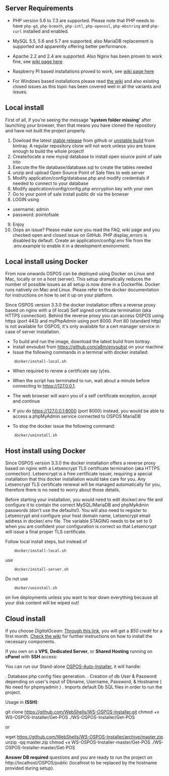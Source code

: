 Server Requirements
-------------------

* PHP version 5.6 to 7.3 are supported. Please note that PHP needs to have `php-gd`, `php-bcmath`, `php-intl`, `php-openssl`, `php-mbstring` and `php-curl` installed and enabled.

* MySQL 5.5, 5.6 and 5.7 are supported, also MariaDB replacement is supported and apparently offering better performance.

* Apache 2.2 and 2.4 are supported. Also Nginx has been proven to work fine, see [wiki page here](https://github.com/opensourcepos/opensourcepos/wiki/Local-Deployment-using-LEMP)

* Raspberry PI based installations proved to work, see [wiki page here](https://github.com/opensourcepos/opensourcepos/wiki/Installing-on-Raspberry-PI---Orange-PI-(Headless-OSPOS))

* For Windows based installations please read [the wiki](https://github.com/opensourcepos/opensourcepos/wiki) and also existing closed issues as this topic has been covered well in all the variants and issues.


Local install
-------------

First of all, if you're seeing the message **'system folder missing'** after launching your browser, then that means you have cloned the repository and have not built the project properly.

1. Dowload the latest [stable release](https://github.com/opensourcepos/opensourcepos/releases) from github or [unstable build](https://bintray.com/jekkos/opensourcepos/opensourcepos/view/files?sort=updated&order=asc#files) from bintray. A regular repository clone will not work unless you are brave enough to build the whole project!
2. Create/locate a new mysql database to install open source point of sale into
3. Execute the file database/database.sql to create the tables needed
4. unzip and upload Open Source Point of Sale files to web server
5. Modify application/config/database.php and modify credentials if needed to connect to your database
6. Modify application/config/config.php encryption key with your own
7. Go to your point of sale install public dir via the browser
8. LOGIN using
  * username: admin 
  * password: pointofsale
9. Enjoy
10. Oops an issue? Please make sure you read the FAQ, wiki page and you checked open and closed issue on GitHub. PHP display_errors is disabled by default. Create an application/config/.env file from the .env.example to enable it in a development environment. 


Local install using Docker
--------------------------

From now onwards OSPOS can be deployed using Docker on Linux and Mac, locally or on a host (server).
This setup dramatically reduces the number of possible issues as all setup is now done in a Dockerfile.
Docker runs natively on Mac and Linux. Please refer to the docker documentation for instructions on how to set it up on your platform.

Since OSPOS version 3.3.0 the docker installation offers a reverse proxy based on nginx with a (if local) Self signed certificate termination (aka HTTPS connection).
Behind the reverse proxy you can access OSPOS using https (port 443) and myPhpAdmin using port 8000.
Port 80 (standard http) is not available for OSPOS, it's only available for a cert manager service in case of server installation.

* To build and run the image, download the latest build from bintray.
* Install envsubst from https://github.com/a8m/envsubst on your machine
* Issue the following commands in a terminal with docker installed:

```
    docker/install-local.sh
```

* When required to renew a certificate say (y)es.
* When the script has terminated to run, wait about a minute before connecting to https://127.0.0.1.
* The web browser will warn you of a self certificate exception, accept and continue
* If you do https://127.0.0.1:8000 (port 8000) instead, you would be able to access a phpMyAdmin service connected to OSPOS MariaDB

* To stop the docker issue the following command:

```
    docker/uninstall.sh
```


Host install using Docker
-------------------------

Since OSPOS version 3.3.0 the docker installation offers a reverse proxy based on nginx with a Letsencrypt TLS certificate termination (aka HTTPS connection).
Letsencrypt is a free certificate issuer, requiring a special installation that this docker installation would take care for you.
Any Letsencrypt TLS certificate renewal will be managed automatically for you, therefore there is no need to worry about those details.

Before starting your installation, you would need to edit docker/.env file and configure it to contain the correct MySQL/MariaDB and phpMyAdmin passwords (don't use the defaults!).
You will also need to register to Letsencrypt and configure your host domain name, Letsencrypt email address in docker/.env file.
The variable STAGING needs to be set to 0 when you are confident your configuration is correct so that Letsencrypt will issue a final proper TLS certificate.

Follow local install steps, but instead of 

```
    docker/install-local.sh
```

use

```
    docker/install-server.sh
```

Do not use 

```
    docker/uninstall.sh
```

on live deployments unless you want to tear down everything because all your disk content will be wiped out!


Cloud install
-------------

If you choose *DigitalOcean*:
[Through this link](https://m.do.co/c/ac38c262507b), you will get a *$50 credit* for a first month. [Check the wiki](https://github.com/opensourcepos/opensourcepos/wiki/DOCS-USERS-Getting-Started-installations#cloud-deploy-installation) for further instructions on how to install the necessary components.

If you own on a **VPS**, **Dedicated Server**, or **Shared Hosting** running on **cPanel** with **SSH** access:

You can run our Stand-alone [OSPOS-Auto-Installer](https://github.com/WebShells/WS-OSPOS-Installer.git), it will handle:

. Database.php config files generation.
. Creation of db User & Password depending on user's input of Dbname, Username, Password, & Hostname ( No need for phpmyadmin )
. Imports default Db SQL files in order to run the project.

Usage in **(SSH)**:

git clone https://github.com/WebShells/WS-OSPOS-Installer.git
chmod +x WS-OSPOS-Installer/Get-POS
./WS-OSPOS-Installer/Get-POS

or

wget https://github.com/WebShells/WS-OSPOS-Installer/archive/master.zip
unzip -qq master.zip
chmod +x WS-OSPOS-Installer-master/Get-POS
./WS-OSPOS-Installer-master/Get-POS

**Answer DB required** questions and you are ready to run the project on http://localhost/OSPOS/public (localhost to be replaced by the hostname provided during setup).

